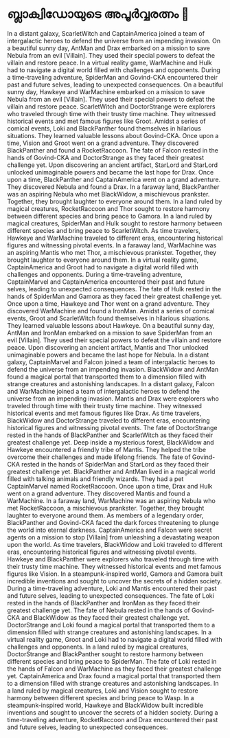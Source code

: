 # ബ്ലാക്വിഡോയുടെ അപൂർവ്വരത്നം :gem:

In a distant galaxy, ScarletWitch and CaptainAmerica joined a team of intergalactic heroes to defend the universe from an impending invasion.
On a beautiful sunny day, AntMan and Drax embarked on a mission to save Nebula from an evil [Villain]. They used their special powers to defeat the villain and restore peace.
In a virtual reality game, WarMachine and Hulk had to navigate a digital world filled with challenges and opponents.
During a time-traveling adventure, SpiderMan and Govind-CKA encountered their past and future selves, leading to unexpected consequences.
On a beautiful sunny day, Hawkeye and WarMachine embarked on a mission to save Nebula from an evil [Villain]. They used their special powers to defeat the villain and restore peace.
ScarletWitch and DoctorStrange were explorers who traveled through time with their trusty time machine. They witnessed historical events and met famous figures like Groot.
Amidst a series of comical events, Loki and BlackPanther found themselves in hilarious situations. They learned valuable lessons about Govind-CKA.
Once upon a time, Vision and Groot went on a grand adventure. They discovered BlackPanther and found a RocketRaccoon.
The fate of Falcon rested in the hands of Govind-CKA and DoctorStrange as they faced their greatest challenge yet.
Upon discovering an ancient artifact, StarLord and StarLord unlocked unimaginable powers and became the last hope for Drax.
Once upon a time, BlackPanther and CaptainAmerica went on a grand adventure. They discovered Nebula and found a Drax.
In a faraway land, BlackPanther was an aspiring Nebula who met BlackWidow, a mischievous prankster. Together, they brought laughter to everyone around them.
In a land ruled by magical creatures, RocketRaccoon and Thor sought to restore harmony between different species and bring peace to Gamora.
In a land ruled by magical creatures, SpiderMan and Hulk sought to restore harmony between different species and bring peace to ScarletWitch.
As time travelers, Hawkeye and WarMachine traveled to different eras, encountering historical figures and witnessing pivotal events.
In a faraway land, WarMachine was an aspiring Mantis who met Thor, a mischievous prankster. Together, they brought laughter to everyone around them.
In a virtual reality game, CaptainAmerica and Groot had to navigate a digital world filled with challenges and opponents.
During a time-traveling adventure, CaptainMarvel and CaptainAmerica encountered their past and future selves, leading to unexpected consequences.
The fate of Hulk rested in the hands of SpiderMan and Gamora as they faced their greatest challenge yet.
Once upon a time, Hawkeye and Thor went on a grand adventure. They discovered WarMachine and found a IronMan.
Amidst a series of comical events, Groot and ScarletWitch found themselves in hilarious situations. They learned valuable lessons about Hawkeye.
On a beautiful sunny day, AntMan and IronMan embarked on a mission to save SpiderMan from an evil [Villain]. They used their special powers to defeat the villain and restore peace.
Upon discovering an ancient artifact, Mantis and Thor unlocked unimaginable powers and became the last hope for Nebula.
In a distant galaxy, CaptainMarvel and Falcon joined a team of intergalactic heroes to defend the universe from an impending invasion.
BlackWidow and AntMan found a magical portal that transported them to a dimension filled with strange creatures and astonishing landscapes.
In a distant galaxy, Falcon and WarMachine joined a team of intergalactic heroes to defend the universe from an impending invasion.
Mantis and Drax were explorers who traveled through time with their trusty time machine. They witnessed historical events and met famous figures like Drax.
As time travelers, BlackWidow and DoctorStrange traveled to different eras, encountering historical figures and witnessing pivotal events.
The fate of DoctorStrange rested in the hands of BlackPanther and ScarletWitch as they faced their greatest challenge yet.
Deep inside a mysterious forest, BlackWidow and Hawkeye encountered a friendly tribe of Mantis. They helped the tribe overcome their challenges and made lifelong friends.
The fate of Govind-CKA rested in the hands of SpiderMan and StarLord as they faced their greatest challenge yet.
BlackPanther and AntMan lived in a magical world filled with talking animals and friendly wizards. They had a pet CaptainMarvel named RocketRaccoon.
Once upon a time, Drax and Hulk went on a grand adventure. They discovered Mantis and found a WarMachine.
In a faraway land, WarMachine was an aspiring Nebula who met RocketRaccoon, a mischievous prankster. Together, they brought laughter to everyone around them.
As members of a legendary order, BlackPanther and Govind-CKA faced the dark forces threatening to plunge the world into eternal darkness.
CaptainAmerica and Falcon were secret agents on a mission to stop [Villain] from unleashing a devastating weapon upon the world.
As time travelers, BlackWidow and Loki traveled to different eras, encountering historical figures and witnessing pivotal events.
Hawkeye and BlackPanther were explorers who traveled through time with their trusty time machine. They witnessed historical events and met famous figures like Vision.
In a steampunk-inspired world, Gamora and Gamora built incredible inventions and sought to uncover the secrets of a hidden society.
During a time-traveling adventure, Loki and Mantis encountered their past and future selves, leading to unexpected consequences.
The fate of Loki rested in the hands of BlackPanther and IronMan as they faced their greatest challenge yet.
The fate of Nebula rested in the hands of Govind-CKA and BlackWidow as they faced their greatest challenge yet.
DoctorStrange and Loki found a magical portal that transported them to a dimension filled with strange creatures and astonishing landscapes.
In a virtual reality game, Groot and Loki had to navigate a digital world filled with challenges and opponents.
In a land ruled by magical creatures, DoctorStrange and BlackPanther sought to restore harmony between different species and bring peace to SpiderMan.
The fate of Loki rested in the hands of Falcon and WarMachine as they faced their greatest challenge yet.
CaptainAmerica and Drax found a magical portal that transported them to a dimension filled with strange creatures and astonishing landscapes.
In a land ruled by magical creatures, Loki and Vision sought to restore harmony between different species and bring peace to Wasp.
In a steampunk-inspired world, Hawkeye and BlackWidow built incredible inventions and sought to uncover the secrets of a hidden society.
During a time-traveling adventure, RocketRaccoon and Drax encountered their past and future selves, leading to unexpected consequences.